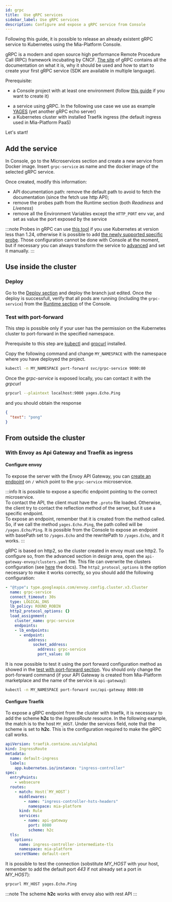 ```yaml
---
id: grpc
title:  Use gRPC services
sidebar_label: Use gRPC services
description: Configure and expose a gRPC service from Console
---
```


Following this guide, it is possible to release an already existent gRPC service to Kubernetes using the Mia-Platform Console.

gRPC is a modern and open source high performance Remote Procedure Call (RPC) framework incubating by CNCF. [The site](https://grpc.io/) of gRPC contains all the documentation on what it is, why it should be used and how to start to create your first gRPC service (SDK are available in multiple language).

Prerequisite:

- a Console project with at least one environment (follow [this guide](/development_suite/set-up-infrastructure/create-project.mdx) if you want to create it)
<!-- TODO: change YAGES with our gRPC server -->
- a service using gRPC. In the following use case we use as example [YAGES](https://github.com/mhausenblas/yages) (yet another gRPC echo server)
- a Kubernetes cluster with installed Traefik ingress (the default ingress used in Mia-Platform PaaS)

Let's start!

## Add the service

In Console, go to the Microservices section and create a new service from Docker image. Insert `grpc-service` as name and the docker image of the selected gRPC service.

Once created, modify this information:

- API documentation path: remove the default path to avoid to fetch the documentation (since the fetch use http API);
- remove the probes path from the Runtime section (both *Readiness* and *Liveness*)
- remove all the Environment Variables except the `HTTP_PORT` env var, and set as value the port exposed by the service

:::note
Probes in gRPC can use [this tool](https://github.com/grpc-ecosystem/grpc-health-probe/) if you use Kubernetes at version less than 1.24, otherwise it is possible to add [the newly supported specific probe](https://kubernetes.io/docs/tasks/configure-pod-container/configure-liveness-readiness-startup-probes/#define-a-grpc-liveness-probe). Those configuration cannot be done with Console at the moment, but if necessary you can always transform the service to [advanced](/development_suite/api-console/api-design/services.md#advanced-configuration) and set it manually.
:::

## Use inside the cluster

### Deploy

Go to the [Deploy section](/development_suite/deploy/deploy.md) and deploy the branch just edited. Once the deploy is successfull, verify that all pods are running (including the `grpc-service`) from the [Runtime section](/development_suite/monitoring/monitoring.md) of the Console.

### Test with port-forward

This step is possible only if your user has the permission on the Kubernetes cluster to port-forward in the specified namespace.

Prerequisite to this step are [kubectl](https://kubernetes.io/docs/tasks/tools/) and [grpcurl](https://github.com/fullstorydev/grpcurl) installed.

Copy the following command and change `MY_NAMESPACE` with the namespace where you have deployed the project.

```sh
kubectl -n MY_NAMESPACE port-forward svc/grpc-service 9000:80
```

Once the *grpc-service* is exposed locally, you can contact it with the *grpcurl*

```sh
grpcurl --plaintext localhost:9000 yages.Echo.Ping
```

and you should obtain the response

```json
{
  "text": "pong"
}
```

## From outside the cluster

### With Envoy as Api Gateway and Traefik as ingress

#### Configure envoy

To expose the server with the Envoy API Gateway, you can [create an endpoint](/development_suite/api-console/api-design/endpoints.md) on `/` which point to the `grpc-service` microservice.

:::info
It is possible to expose a specific endpoint pointing to the correct microservice.  
To contact the API, the client must have the `.proto` file loaded. Otherwise, the client try to contact the reflection method of the server, but it use a specific endpoint.  
To expose an endpoint, remember that it is created from the method called. So, if we call the method `yages.Echo.Ping`, the path colled will be `/yages.Echo/Ping`. It is possible from the Console to expose an endpoint with basePath set to `/yages.Echo` and the rewritePath to `/yages.Echo`, and it works.
:::

gRPC is based on http2, so the cluster created in envoy must use http2. To configure so, from the advanced section in design area, open the `api-gateway-envoy/clusters.yaml` file. This file can overwrite the clusters configuration (see [here](/development_suite/api-console/advanced-section/api-gateway-envoy/extensions.md#clusters) the docs).
The `http2_protocol_options` is the option necessary to make it works correctly, so you should add the following configuration:

```yaml
- "@type": type.googleapis.com/envoy.config.cluster.v3.Cluster
  name: grpc-service
  connect_timeout: 30s
  type: LOGICAL_DNS
  lb_policy: ROUND_ROBIN
  http2_protocol_options: {}
  load_assignment:
    cluster_name: grpc-service
    endpoints:
    - lb_endpoints:
      - endpoint:
          address:
            socket_address:
              address: grpc-service
              port_value: 80
```

It is now possible to test it using the port forward configuration method as showed in the [test with port-forward section](#test-with-port-forward).
You should only change the port-forward command (if your API Gateway is created from Mia-Platform marketplace and the name of the service is `api-gateway`):

```sh
kubectl -n MY_NAMESPACE port-forward svc/api-gateway 8080:80
```

#### Configure Traefik

To expose a gRPC endpoint from the cluster with traefik, it is necessary to add the scheme **h2c** to the *IngressRoute* resource.
In the following example, the match is to the host `MY_HOST`. Under the services field, note that the scheme is set to **h2c**. This is the configuration required to make the gRPC call works.

```yaml
apiVersion: traefik.containo.us/v1alpha1
kind: IngressRoute
metadata:
  name: default-ingress
  labels:
    app.kubernetes.io/instance: "ingress-controller"
spec:
  entryPoints:
    - websecure
  routes:
    - match: Host(`MY_HOST`)
      middlewares:
        - name: "ingress-controller-hsts-headers"
          namespace: mia-platform
      kind: Rule
      services:
        - name: api-gateway
          port: 8080
          scheme: h2c
  tls:
    options:
      name: ingress-controller-intermediate-tls
      namespace: mia-platform
    secretName: default-cert
```

It is possible to test the connection (sobstitute  *MY_HOST* with your host, remember to add the default port *443* if not already set a port in *MY_HOST*):

```sh
grpcurl MY_HOST yages.Echo.Ping
```

:::note
The scheme **h2c** works with envoy also with rest API
:::

